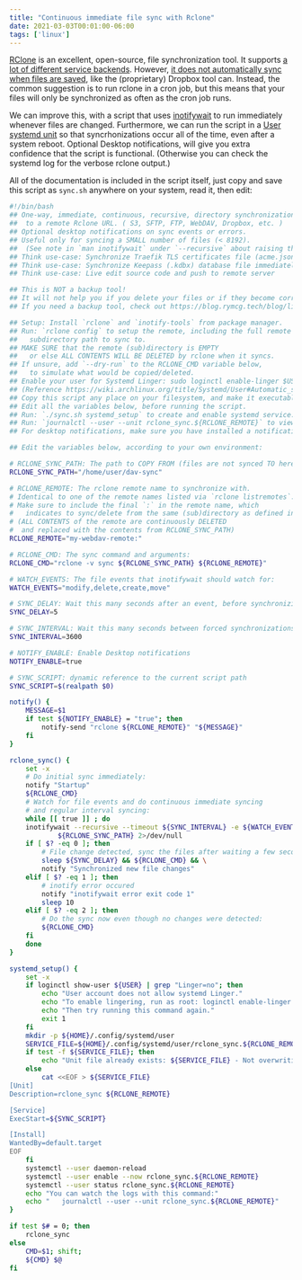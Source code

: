```yaml
---
title: "Continuous immediate file sync with Rclone"
date: 2021-03-03T00:01:00-06:00
tags: ['linux']
---
```


[RClone](https://rclone.org/) is an excellent, open-source, file synchronization
tool. It supports [a lot of different service
backends](https://rclone.org/overview/). However, [it does not automatically
sync when files are saved](https://github.com/rclone/rclone/issues/249), like
the (proprietary) Dropbox tool can. Instead, the common suggestion is to run
rclone in a cron job, but this means that your files will only be synchronized
as often as the cron job runs.

We can improve this, with a script that uses
[inotifywait](https://linux.die.net/man/1/inotifywait) to run
immediately whenever files are changed. Furthermore, we can run the
script in a [User systemd
unit](https://wiki.archlinux.org/title/Systemd/User) so that
syncrhonizations occur all of the time, even after a system reboot.
Optional Desktop notifications, will give you extra confidence that
the script is functional. (Otherwise you can check the systemd log for
the verbose rclone output.)

All of the documentation is included in the script itself, just copy and save
this script as `sync.sh` anywhere on your system, read it, then edit:

```sh
#!/bin/bash
## One-way, immediate, continuous, recursive, directory synchronization
##  to a remote Rclone URL. ( S3, SFTP, FTP, WebDAV, Dropbox, etc. )
## Optional desktop notifications on sync events or errors.
## Useful only for syncing a SMALL number of files (< 8192).
##  (See note in `man inotifywait` under `--recursive` about raising this limit.)
## Think use-case: Synchronize Traefik TLS certificates file (acme.json)
## Think use-case: Synchronize Keepass (.kdbx) database file immediately on save.
## Think use-case: Live edit source code and push to remote server

## This is NOT a backup tool!
## It will not help you if you delete your files or if they become corrupted.
## If you need a backup tool, check out https://blog.rymcg.tech/blog/linux/restic_backup

## Setup: Install `rclone` and `inotify-tools` from package manager.
## Run: `rclone config` to setup the remote, including the full remote
##   subdirectory path to sync to.
## MAKE SURE that the remote (sub)directory is EMPTY
##   or else ALL CONTENTS WILL BE DELETED by rclone when it syncs.
## If unsure, add `--dry-run` to the RCLONE_CMD variable below,
##   to simulate what would be copied/deleted.
## Enable your user for Systemd Linger: sudo loginctl enable-linger $USER
## (Reference https://wiki.archlinux.org/title/Systemd/User#Automatic_start-up_of_systemd_user_instances)
## Copy this script any place on your filesystem, and make it executable: `chown +x sync.sh`
## Edit all the variables below, before running the script.
## Run: `./sync.sh systemd_setup` to create and enable systemd service.
## Run: `journalctl --user --unit rclone_sync.${RCLONE_REMOTE}` to view the logs.
## For desktop notifications, make sure you have installed a notification daemon (eg. dunst)

## Edit the variables below, according to your own environment:

# RCLONE_SYNC_PATH: The path to COPY FROM (files are not synced TO here):
RCLONE_SYNC_PATH="/home/user/dav-sync"

# RCLONE_REMOTE: The rclone remote name to synchronize with.
# Identical to one of the remote names listed via `rclone listremotes`.
# Make sure to include the final `:` in the remote name, which
#   indicates to sync/delete from the same (sub)directory as defined in the URL.
# (ALL CONTENTS of the remote are continuously DELETED
#  and replaced with the contents from RCLONE_SYNC_PATH)
RCLONE_REMOTE="my-webdav-remote:"

# RCLONE_CMD: The sync command and arguments:
RCLONE_CMD="rclone -v sync ${RCLONE_SYNC_PATH} ${RCLONE_REMOTE}"

# WATCH_EVENTS: The file events that inotifywait should watch for:
WATCH_EVENTS="modify,delete,create,move"

# SYNC_DELAY: Wait this many seconds after an event, before synchronizing:
SYNC_DELAY=5

# SYNC_INTERVAL: Wait this many seconds between forced synchronizations:
SYNC_INTERVAL=3600

# NOTIFY_ENABLE: Enable Desktop notifications
NOTIFY_ENABLE=true

# SYNC_SCRIPT: dynamic reference to the current script path
SYNC_SCRIPT=$(realpath $0)

notify() {
    MESSAGE=$1
    if test ${NOTIFY_ENABLE} = "true"; then
        notify-send "rclone ${RCLONE_REMOTE}" "${MESSAGE}"
    fi
}

rclone_sync() {
    set -x
    # Do initial sync immediately:
    notify "Startup"
    ${RCLONE_CMD}
    # Watch for file events and do continuous immediate syncing
    # and regular interval syncing:
    while [[ true ]] ; do
	inotifywait --recursive --timeout ${SYNC_INTERVAL} -e ${WATCH_EVENTS} \
		    ${RCLONE_SYNC_PATH} 2>/dev/null
	if [ $? -eq 0 ]; then
	    # File change detected, sync the files after waiting a few seconds:
	    sleep ${SYNC_DELAY} && ${RCLONE_CMD} && \
		notify "Synchronized new file changes"
	elif [ $? -eq 1 ]; then
	    # inotify error occured
	    notify "inotifywait error exit code 1"
        sleep 10
	elif [ $? -eq 2 ]; then
	    # Do the sync now even though no changes were detected:
	    ${RCLONE_CMD}
	fi
    done
}

systemd_setup() {
    set -x
    if loginctl show-user ${USER} | grep "Linger=no"; then
	    echo "User account does not allow systemd Linger."
	    echo "To enable lingering, run as root: loginctl enable-linger $USER"
	    echo "Then try running this command again."
	    exit 1
    fi
    mkdir -p ${HOME}/.config/systemd/user
    SERVICE_FILE=${HOME}/.config/systemd/user/rclone_sync.${RCLONE_REMOTE}.service
    if test -f ${SERVICE_FILE}; then
	    echo "Unit file already exists: ${SERVICE_FILE} - Not overwriting."
    else
	    cat <<EOF > ${SERVICE_FILE}
[Unit]
Description=rclone_sync ${RCLONE_REMOTE}

[Service]
ExecStart=${SYNC_SCRIPT}

[Install]
WantedBy=default.target
EOF
    fi
    systemctl --user daemon-reload
    systemctl --user enable --now rclone_sync.${RCLONE_REMOTE}
    systemctl --user status rclone_sync.${RCLONE_REMOTE}
    echo "You can watch the logs with this command:"
    echo "   journalctl --user --unit rclone_sync.${RCLONE_REMOTE}"
}

if test $# = 0; then
    rclone_sync
else
    CMD=$1; shift;
    ${CMD} $@
fi
```
